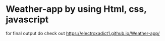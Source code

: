 # Weather-app by using Html, css, javascript 

for final output do check out https://electroxadict1.github.io/Weather-app/
